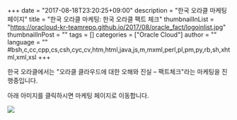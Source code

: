 +++
date = "2017-08-18T23:20:25+09:00"
description = "한국 오라클 마케팅 페이지"
title = "한국 오라클 마케팅: 한국 오라클 팩트 체크"
thumbnailInList = "https://oracloud-kr-teamrepo.github.io/2017/08/oracle_fact/logoinlist.jpg"
thumbnailInPost = ""
tags = []
categories = ["Oracle Cloud"]
author = ""
language = ""  #bsh,c,cc,cpp,cs,csh,cyc,cv,htm,html,java,js,m,mxml,perl,pl,pm,py,rb,sh,xhtml,xml,xsl
+++

한국 오라클에서는 "오라클 클라우드에 대한 오해와 진실 – 팩트체크"라는 마케팅을 진행중입니다.

아래 아미지를 클릭하시면 마케팅 페이지로 이동합니다.

[![](https://oracloud-kr-teamrepo.github.io/2017/08/oracle_fact/img01.jpg)](http://www.regist-event.com/oracle/2017/factcheck/)
